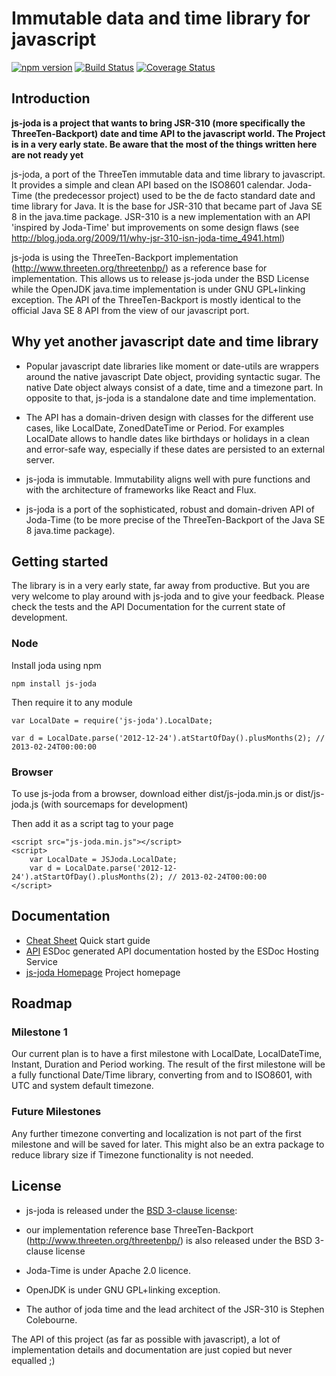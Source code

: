 Immutable data and time library for javascript
=============================================

[![npm version](https://badge.fury.io/js/js-joda.svg)](https://badge.fury.io/js/js-joda)
[![Build Status](https://travis-ci.org/pithu/js-joda.svg)](https://travis-ci.org/pithu/js-joda)
[![Coverage Status](https://coveralls.io/repos/pithu/js-joda/badge.svg?branch=master&service=github)](https://coveralls.io/github/pithu/js-joda?branch=master)

## Introduction

**js-joda is a project that wants to bring JSR-310 (more specifically the ThreeTen-Backport) date and time API to the javascript world. 
The Project is in a very early state. 
Be aware that the most of the things written here are not ready yet** 

js-joda, a port of the ThreeTen immutable data and time library to javascript. 
It provides a simple and clean API based on the ISO8601 calendar.
Joda-Time (the predecessor project) used to be the de facto standard date and time library for Java. It is the base for JSR-310 that became part of Java SE 8 in the java.time package.
JSR-310 is a new implementation with an API 'inspired by Joda-Time' but improvements on some design flaws (see http://blog.joda.org/2009/11/why-jsr-310-isn-joda-time_4941.html)

js-joda is using the ThreeTen-Backport implementation (http://www.threeten.org/threetenbp/) as a reference base for implementation. 
This allows us to release js-joda under the BSD License while the OpenJDK java.time implementation is under GNU GPL+linking exception. 
The API of the ThreeTen-Backport is mostly identical to the official Java SE 8 API from the view of our javascript port.

## Why yet another javascript date and time library

+ Popular javascript date libraries like moment or date-utils are wrappers around the native javascript Date object, 
providing syntactic sugar. The native Date object always consist of a date, time and a timezone part. 
In opposite to that, js-joda is a standalone date and time implementation. 

+ The API has a domain-driven design with classes for the different use cases, like LocalDate, ZonedDateTime or Period.
For examples LocalDate allows to handle dates like birthdays or holidays in a clean and error-safe way, 
especially if these dates are persisted to an external server.

+ js-joda is immutable. Immutability aligns well with pure functions and
with the architecture of frameworks like React and Flux. 

+ js-joda is a port of the sophisticated, robust and domain-driven API of Joda-Time (to be more precise of the ThreeTen-Backport of the Java SE 8 java.time package).

## Getting started

The library is in a very early state, far away from productive. 
But you are very welcome to play around with js-joda and to give your feedback. 
Please check the tests and the API Documentation for the current state of development.

### Node

Install joda using npm

    npm install js-joda

Then require it to any module
 
    var LocalDate = require('js-joda').LocalDate;
    
    var d = LocalDate.parse('2012-12-24').atStartOfDay().plusMonths(2); // 2013-02-24T00:00:00
     
### Browser

To use js-joda from a browser, download either dist/js-joda.min.js or dist/js-joda.js (with sourcemaps for development) 

Then add it as a script tag to your page

    <script src="js-joda.min.js"></script>
    <script>
        var LocalDate = JSJoda.LocalDate;
        var d = LocalDate.parse('2012-12-24').atStartOfDay().plusMonths(2); // 2013-02-24T00:00:00
    </script>
     
## Documentation

+ [Cheat Sheet](CheatSheet.md) Quick start guide 
+ [API](https://doc.esdoc.org/github.com/pithu/js-joda/) ESDoc generated API documentation hosted by the ESDoc Hosting Service
+ [js-joda Homepage](http://pithu.github.io/js-joda/) Project homepage

## Roadmap

### Milestone 1
Our current plan is to have a first milestone with LocalDate, LocalDateTime, Instant, Duration and Period working. 
The result of the first milestone will be a fully functional Date/Time library, converting from and to ISO8601, with UTC and system default timezone. 

### Future Milestones

Any further timezone converting and localization is not part of the first milestone and will be saved for later. This might also be an extra package
 to reduce library size if Timezone functionality is not needed.

## License

+ js-joda is released under the [BSD 3-clause license](LICENSE):

+ our implementation reference base ThreeTen-Backport (http://www.threeten.org/threetenbp/) is also released under the BSD 3-clause license

+ Joda-Time is under Apache 2.0 licence.

+ OpenJDK is under GNU GPL+linking exception.

+ The author of joda time and the lead architect of the JSR-310 is Stephen Colebourne. 

The API of this project (as far as possible with javascript), a lot of implementation details and documentation 
are just copied but never equalled ;)


